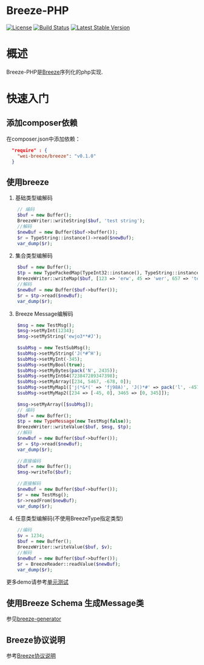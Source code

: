 # Breeze-PHP
[![License](https://img.shields.io/badge/License-Apache%202.0-blue.svg)](https://github.com/weibreeze/breeze-php/blob/master/LICENSE)
[![Build Status](https://img.shields.io/travis/weibreeze/breeze-php/master.svg?label=Build)](https://travis-ci.org/weibreeze/breeze-php)
[![Latest Stable Version](https://img.shields.io/packagist/v/wei-breeze/breeze.svg?style=flat-square)](https://packagist.org/packages/wei-breeze/breeze)


# 概述
Breeze-PHP是[Breeze](https://github.com/weibreeze/breeze)序列化的php实现.

# 快速入门

## 添加composer依赖
在composer.json中添加依赖：

```json
  "require" : {
    "wei-breeze/breeze": "v0.1.0"
  }
```

## 使用breeze
1. 基础类型编解码

```php
    // 编码
    $buf = new Buffer();
    BreezeWriter::writeString($buf, 'test string');
    //解码
    $newBuf = new Buffer($buf->buffer());
    $r = TypeString::instance()->read($newBuf);
    var_dump($r);
```

2. 集合类型编解码

```php
    $buf = new Buffer();
    $tp = new TypePackedMap(TypeInt32::instance(), TypeString::instance());
    BreezeWriter::writeMap($buf, [123 => 'erw', 45 => 'wer', 657 => 'terd'], $tp->getElemType()[0], $tp->getElemType()[1]);
    //解码
    $newBuf = new Buffer($buf->buffer());
    $r = $tp->read($newBuf);
    var_dump($r);
```

3. Breeze Message编解码

```php
    $msg = new TestMsg();
    $msg->setMyInt(1234);
    $msg->setMyString('ewjo3**#J');
    
    $subMsg = new TestSubMsg();
    $subMsg->setMyString('J(*#^H');
    $subMsg->setMyInt(-345);
    $subMsg->setMyBool(true);
    $subMsg->setMyBytes(pack('N', 2435));
    $subMsg->setMyInt64(723847289347398);
    $subMsg->setMyArray([234, 5467, -678, 0]);
    $subMsg->setMyMap1(['j(*&*(' => 'fj98A)', 'J()*#' => pack('l', -4578)]);
    $subMsg->setMyMap2([234 => [-45, 0], 3465 => [0, 345]]);
    
    $msg->setMyArray([$subMsg]);
    // 编码
    $buf = new Buffer();
    $tp = new TypeMessage(new TestMsg(false));
    BreezeWriter::writeValue($buf, $msg, $tp);
    //解码
    $newBuf = new Buffer($buf->buffer());
    $r = $tp->read($newBuf);
    var_dump($r);
    
    //直接编码
    $buf = new Buffer();
    $msg->writeTo($buf);
    
    //直接解码
    $newBuf = new Buffer($buf->buffer());
    $r = new TestMsg();
    $r->readFrom($newBuf);
    var_dump($r);
```

4. 任意类型编解码(不使用BreezeType指定类型)

```php
    //编码
    $v = 1234;
    $buf = new Buffer();
    BreezeWriter::writeValue($buf, $v);
    //解码
    $newBuf = new Buffer($buf->buffer());
    $r = BreezeReader::readValue($newBuf);
    var_dump($r);
```

更多demo请参考[单元测试](https://github.com/weibreeze/breeze-php/blob/master/tests/Breeze/BreezeWriterReaderTest.php)

## 使用Breeze Schema 生成Message类
参见[breeze-generator](https://github.com/weibreeze/breeze-generator)

## Breeze协议说明

参考[Breeze协议说明](https://github.com/weibreeze/breeze/wiki/zh_protocol)
